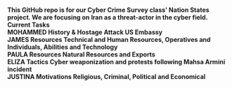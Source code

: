 #### This GitHub repo is for our Cyber Crime Survey class' Nation States project. We are focusing on **Iran** as a threat-actor in the cyber field.<br>**Current Tasks**<br>MOHAMMED History & Hostage Attack US Embassy<br>JAMES Resources Technical and Human Resources, Operatives and Individuals, Abilities and Technology<br>PAULA Resources Natural Resources and Exports<br>ELIZA Tactics  Cyber weaponization and protests following Mahsa Armini incident<br>JUSTINA Motivations Religious, Criminal, Political and Economical
